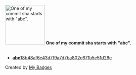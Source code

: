 <img src="https://my-badges.github.io/my-badges/abc-commit.png" alt="One of my commit sha starts with &quot;abc&quot;." title="One of my commit sha starts with &quot;abc&quot;." width="128">
<strong>One of my commit sha starts with &quot;abc&quot;.</strong>
<br><br>

- <a href="https://github.com/ksysoev/scraper/commit/abc18b48af6e43d7f9a7d7ba802c671b5e51d26e"><strong>abc</strong>18b48af6e43d7f9a7d7ba802c671b5e51d26e</a>


Created by <a href="https://github.com/my-badges/my-badges">My Badges</a>